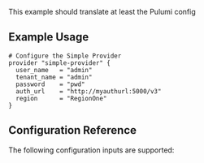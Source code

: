 This example should translate at least the Pulumi config

## Example Usage

```hcl
# Configure the Simple Provider
provider "simple-provider" {
  user_name   = "admin"
  tenant_name = "admin"
  password    = "pwd"
  auth_url    = "http://myauthurl:5000/v3"
  region      = "RegionOne"
}
```

## Configuration Reference

The following configuration inputs are supported:
